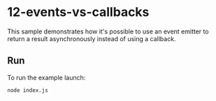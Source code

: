 # 12-events-vs-callbacks

This sample demonstrates how it's possible to use an event emitter to return a result asynchronously instead of using a callback.

## Run

To run the example launch:

```bash
node index.js
```

